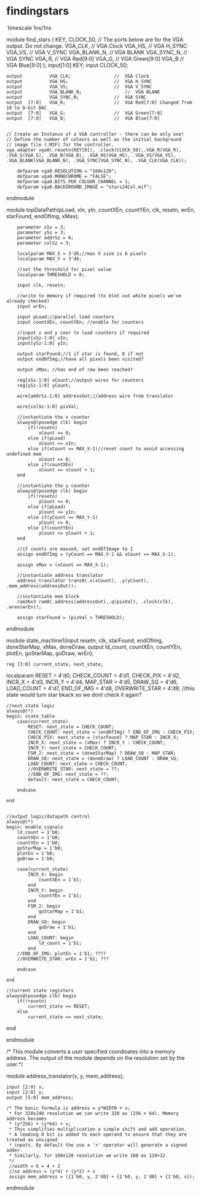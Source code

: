 # findingstars

`timescale 1ns/1ns

module find_stars
	( KEY, CLOCK_50,
		// The ports below are for the VGA output.  Do not change.
		VGA_CLK,   						//	VGA Clock
		VGA_HS,							//	VGA H_SYNC
		VGA_VS,							//	VGA V_SYNC
		VGA_BLANK_N,						//	VGA BLANK
		VGA_SYNC_N,						//	VGA SYNC
		VGA_R,   						//	VGA Red[9:0]
		VGA_G,	 						//	VGA Green[9:0]
		VGA_B   						//	VGA Blue[9:0]
	);
	input[1:0] KEY;
	input CLOCK_50;
	
	output			VGA_CLK;   				//	VGA Clock
	output			VGA_HS;					//	VGA H_SYNC
	output			VGA_VS;					//	VGA V_SYNC
	output			VGA_BLANK_N;				//	VGA BLANK
	output			VGA_SYNC_N;				//	VGA SYNC
	output	[7:0]	VGA_R;   				//	VGA Red[7:0] Changed from 10 to 8-bit DAC
	output	[7:0]	VGA_G;	 				//	VGA Green[7:0]
	output	[7:0]	VGA_B;   				//	VGA Blue[7:0]
	

	// Create an Instance of a VGA controller - there can be only one!
	// Define the number of colours as well as the initial background
	// image file (.MIF) for the controller.
	vga_adapter vga0(.resetn(KEY[0]), .clock(CLOCK_50),.VGA_R(VGA_R), .VGA_G(VGA_G), .VGA_B(VGA_B), .VGA_HS(VGA_HS), .VGA_VS(VGA_VS), .VGA_BLANK(VGA_BLANK_N), .VGA_SYNC(VGA_SYNC_N), .VGA_CLK(VGA_CLK));
	 
		defparam vga0.RESOLUTION = "160x120";
		defparam vga0.MONOCHROME = "FALSE";
		defparam vga0.BITS_PER_COLOUR_CHANNEL = 1;
		defparam vga0.BACKGROUND_IMAGE = "stars24Col.mif";
			
		

endmodule


module topDataPath(pLoad, xIn, yIn, countXEn, countYEn, clk, resetn, wrEn, starFound, endOfImg, xMax);

		parameter xSz = 3;
		parameter ySz = 3;
		parameter addrSz = 6;
		parameter colSz = 3;
		
		localparam MAX_X = 3'd6;//max X size is 6 pixels
		localparam MAX_Y = 3'd6;
		
		//set the threshold for pixel value
		localparam THRESHOLD = 0;
		
		input clk, resetn;
		
		//write to memory if required (to blot out white pixels we've already checked)
		input wrEn;
		
		input pLoad;//parallel load counters
		input countXEn, countYEn; //enable for counters
		
		//input x and y coor to load counters if required
		input[xSz-1:0] xIn;
		input[ySz-1:0] yIn;
		
		output starFound;//1 if star is found, 0 if not
		output endOfImg;//have all pixels been visited?
		
		output xMax; //has end of row been reached?
		
		reg[xSz-1:0] xCount;//output wires for counters
		reg[ySz-1:0] yCount;
		
		wire[addrSz-1:0] addressOut;//address wire from translator
		
		wire[colSz-1:0] pixVal;
		
		//instantiate the x counter
		always@(posedge clk) begin
			if(!resetn)
				xCount <= 0;
			else if(pLoad)
				xCount <= xIn;
			else if(xCount == MAX_X-1)//reset count to avoid accessing undefined mem
				xCount <= 0;
			else if(countXEn)
				xCount <= xCount + 1;			
		end
		
		//instantiate the y counter
		always@(posedge clk) begin
			if(!resetn)
				yCount <= 0;
			else if(pLoad)
				yCount <= yIn;
			else if(yCount == MAX_Y-1)
				yCount <= 0;
			else if(countYEn)
				yCount <= yCount + 1;			
		end
		
		//if counts are maxxed, set endOfImage to 1
		assign endOfImg = (yCount == MAX_Y-1 && xCount == MAX_X-1);
		
		assign xMax = (xCount == MAX_X-1);
		
		//instantiate address translator
		address_translator trans0(.x(xCount), .y(yCount), .mem_address(addressOut));
		
		//instantiate mem block
		ram36x3 ram0(.address(addressOut),.q(pixVal), .clock(clk), .wren(wrEn));
		
		assign starFound = (pixVal > THRESHOLD);
		

endmodule

module state_machine1(input resetn, clk, starFound, endOfImg, doneStarMap, xMax, doneDraw, 
								output ld_count, countXEn, countYEn, plotEn, goStarMap, goDraw, wrEn);

	reg [3:0] current_state, next_state; 
    
   localparam   RESET = 4'd0,
					 CHECK_COUNT  = 4'd1,
					 CHECK_PIX  = 4'd2,
					 INCR_X = 4'd3,
					 INCR_Y  = 4'd4,
					 MAP_STAR = 4'd5,
					 DRAW_SQ = 4'd6,
					 LOAD_COUNT = 4'd7,
					 END_OF_IMG = 4'd8,
					 OVERWRITE_STAR = 4'd9; //this state would turn star bkack so we dont check it again?
	
	//next state logic
	always@(*)
	begin: state_table
		case(current_state)
			RESET: next_state = CHECK_COUNT;
			CHECK_COUNT: next_state = (endOfImg) ? END_OF_IMG : CHECK_PIX;
			CHECK_PIX: next_state = (starFound) ? MAP_STAR : INCR_X;
			INCR_X: next_state = (xMax) ? INCR_Y : CHECK_COUNT;
			INCR_Y: next_state = CHECK_COUNT;
			FSM_2: next_state = (doneStarMap) ? DRAW_SQ : MAP_STAR;
			DRAW_SQ: next_state = (doneDraw) ? LOAD_COUNT : DRAW_SQ;
			LOAD_COUNT: next_state = CHECK_COUNT;
			//OVERWRITE_STAR: next_state = ??;
			//END_OF_IMG: next_state = ??;
			default: next_state = CHECK_COUNT;
		
		endcase
	
	end
	
	
	//output logic/datapath control
	always@(*)
	begin: enable_signals
		ld_count = 1'b0;
		countXEn = 1'b0;
		countYEn = 1'b0;
		goStarMap = 1'b0;
		plotEn = 1'b0;
		goDraw = 1'b0;
		
		case(current_state)
			INCR_X: begin
				countXEn = 1'b1;
			end
			INCR_Y: begin
				countYEn = 1'b1;
			end
			FSM_2: begin
				goStarMap = 1'b1;
			end
			DRAW_SQ: begin
				goDraw = 1'b1;
			end
			LOAD_COUNT: begin
				ld_count = 1'b1;
			end
		//END_OF_IMG: plotEn = 1'b1; ????
		//OVERWRITE_STAR: wrEn = 1'b1; ???
		
		endcase
	
	end
	
	//current state registers
	always@(posedge clk) begin
		if(!resetn)
			current_state <= RESET;
		else
			current_state <= next_state;
   end       

endmodule

/* This module converts a user specified coordinates into a memory address.
 The output of the module depends on the resolution set by the user.*/

module address_translator(x, y, mem_address);

	input [2:0] x; 
	input [2:0] y;	
	output [5:0] mem_address;
	
	/* The basic formula is address = y*WIDTH + x;
	 * For 320x240 resolution we can write 320 as (256 + 64). Memory address becomes
	 * (y*256) + (y*64) + x;
	 * This simplifies multiplication a simple shift and add operation.
	 * A leading 0 bit is added to each operand to ensure that they are treated as unsigned
	 * inputs. By default the use a '+' operator will generate a signed adder.
	 * Similarly, for 160x120 resolution we write 160 as 128+32.
	 */
	 //width = 6 = 4 + 2
	 //so address = (y*4) + (y*2) + x
	 assign mem_address = ({1'b0, y, 2'd0} + {1'b0, y, 1'd0} + {1'b0, x});
	

endmodule


